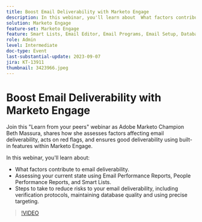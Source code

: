 ```yaml
---
title: Boost Email Deliverability with Marketo Engage
description: In this webinar, you'll learn about  What factors contribute to email deliverability.  Assessing your current state using Email Performance Reports, People Performance Reports, and Smart Lists.  Steps to take to reduce risks to your email deliverability, including verification protocols, maintaining database quality and using precise targeting.
solution: Marketo Engage
feature-set: Marketo Engage
feature: Smart Lists, Email Editor, Email Programs, Email Setup, Database, Target Account Management, Deliverability, Performance Insights
role: Admin
level: Intermediate
doc-type: Event
last-substantial-update: 2023-09-07
jira: KT-13911
thumbnail: 3423966.jpeg
---
```


# Boost Email Deliverability with Marketo Engage

Join this "Learn from your peers" webinar as Adobe Marketo Champion Beth Massura, shares how she assesses factors affecting email deliverability, acts on red flags, and ensures good deliverability using built-in features within Marketo Engage.

In this webinar, you'll learn about:
 * What factors contribute to email deliverability.
 * Assessing your current state using Email Performance Reports, People Performance Reports, and Smart Lists.
 * Steps to take to reduce risks to your email deliverability, including verification protocols, maintaining database quality and using precise targeting.

>[!VIDEO](https://video.tv.adobe.com/v/3423966/?learn=on)
